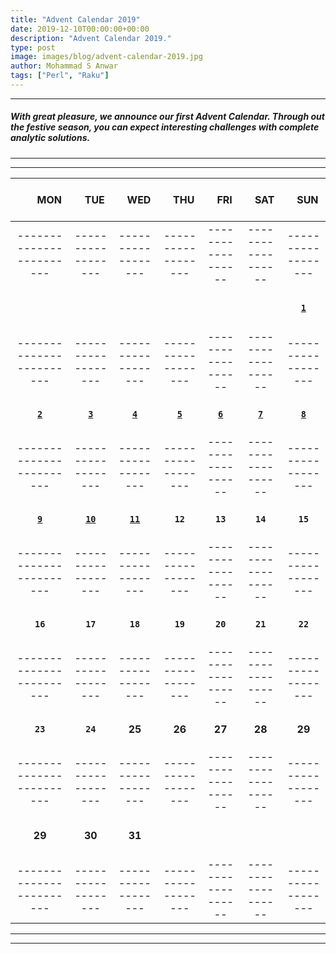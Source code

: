 ```yaml
---
title: "Advent Calendar 2019"
date: 2019-12-10T00:00:00+00:00
description: "Advent Calendar 2019."
type: post
image: images/blog/advent-calendar-2019.jpg
author: Mohammad S Anwar
tags: ["Perl", "Raku"]
---
```

***

##### With great pleasure, we announce our first **Advent Calendar**. Through out the festive season, you can expect interesting challenges with complete analytic solutions.

***
***

| <br>&nbsp;&nbsp;&nbsp;&nbsp;&nbsp;&nbsp;&nbsp;MON<br><br> | &nbsp;&nbsp;&nbsp;TUE | &nbsp;&nbsp;&nbsp;WED | &nbsp;&nbsp;&nbsp;THU | &nbsp;&nbsp;&nbsp;FRI | &nbsp;&nbsp;&nbsp;SAT | &nbsp;&nbsp;&nbsp;SUN |
| :---: | :---: | :---: | :---: | :---: | :---: | :---: |
| ------------------------ | ------------------ | ------------------ | ------------------ | ------------------ | ------------------ | ------------------ |
| <br><br><br>             |                    |                    |                    |                    |                    | [**`1`**](/blog/advent-calendar-2019-12-01)            |
| ------------------------ | ------------------ | ------------------ | ------------------ | ------------------ | ------------------ | ------------------ |
| <br>[**`2`**](/blog/advent-calendar-2019-12-02)<br><br>      | [**`3`**](/blog/advent-calendar-2019-12-03)            | [**`4`**](/blog/advent-calendar-2019-12-04)            | [**`5`**](/blog/advent-calendar-2019-12-05)            | [**`6`**](/blog/advent-calendar-2019-12-06)            | [**`7`**](/blog/advent-calendar-2019-12-07)            | [**`8`**](/blog/advent-calendar-2019-12-08)            |
| ------------------------ | ------------------ | ------------------ | ------------------ | ------------------ | ------------------ | ------------------ |
| <br>[**`9`**](/blog/advent-calendar-2019-12-09)<br><br>      | [**`10`**](/blog/advent-calendar-2019-12-10)           | [**`11`**](/blog/advent-calendar-2019-12-11)           | **`12`**           | **`13`**           | **`14`**           | **`15`**           |
| ------------------------ | ------------------ | ------------------ | ------------------ | ------------------ | ------------------ | ------------------ |
| <br>**`16`**<br><br>     | **`17`**           | **`18`**           | **`19`**           | **`20`**           | **`21`**           | **`22`**           |
| ------------------------ | ------------------ | ------------------ | ------------------ | ------------------ | ------------------ | ------------------ |
| <br>**`23`**<br><br>     | **`24`**           | **25**             | **26**             | **27**             | **28**             | **29**             |
| ------------------------ | ------------------ | ------------------ | ------------------ | ------------------ | ------------------ | ------------------ |
| <br>**29**<br><br>       | **30**             | **31**             |                    |                    |                    |                    |
| ------------------------ | ------------------ | ------------------ | ------------------ | ------------------ | ------------------ | ------------------ |

***
***
